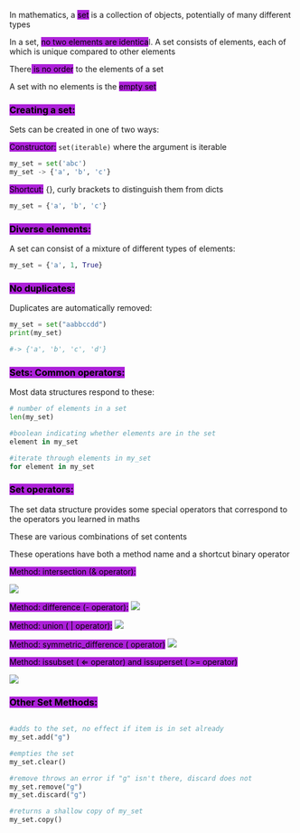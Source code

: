 In mathematics, a <mark style="background:#AD21D9;">set</mark> is a collection of objects, potentially of many different types

In a set, <mark style="background:#AD21D9;">no two elements are identica</mark>l. A set consists of elements, each of which is unique compared to other elements

There<mark style="background:#AD21D9;"> is no order</mark> to the elements of a set

A set with no elements is the <mark style="background:#AD21D9;">empty set</mark>

### <mark style="background:#AD21D9;">Creating a set:</mark>

Sets can be created in one of two ways:

<mark style="background:#AD21D9;">Constructor:</mark> `set(iterable)` where the argument is iterable

```Python
my_set = set('abc')
my_set -> {'a', 'b', 'c'}
```

<mark style="background:#AD21D9;">Shortcut:</mark> {}, curly brackets to distinguish them from dicts

```Python
my_set = {'a', 'b', 'c'}
```

### <mark style="background:#AD21D9;">Diverse elements:</mark>

A set can consist of a mixture of different types of elements:

```Python
my_set = {'a', 1, True}
```

### <mark style="background:#AD21D9;">No duplicates:</mark>

Duplicates are automatically removed:

```Python
my_set = set("aabbccdd")
print(my_set)

#-> {'a', 'b', 'c', 'd'}

```

### <mark style="background:#AD21D9;">Sets: Common operators:</mark>

Most data structures respond to these:

```Python
# number of elements in a set
len(my_set)

#boolean indicating whether elements are in the set
element in my_set

#iterate through elements in my_set
for element in my_set
```

### <mark style="background:#AD21D9;">Set operators:</mark>

The set data structure provides some special operators that correspond to the operators you learned in maths

These are various combinations of set contents

These operations have both a method name and a shortcut binary operator

<mark style="background:#AD21D9;">Method: intersection (& operator):</mark>

![](https://i.imgur.com/sQ9nfHt.png)

<mark style="background:#AD21D9;">Method: difference (- operator):</mark>
![](https://i.imgur.com/IbTdsY7.png)


<mark style="background:#AD21D9;">Method: union ( | operator):</mark>
![](https://i.imgur.com/4pJZryQ.png)

<mark style="background:#AD21D9;">Method: symmetric_difference (  operator)</mark>
![](https://i.imgur.com/s72lkDg.png)


<mark style="background:#AD21D9;">Method: issubset ( ⇐ operator) and issuperset ( >= operator)</mark>

![](https://i.imgur.com/VCuTjHH.png)

### <mark style="background:#AD21D9;">Other Set Methods:</mark>

```Python

#adds to the set, no effect if item is in set already
my_set.add("g")

#empties the set
my_set.clear()

#remove throws an error if "g" isn't there, discard does not
my_set.remove("g")
my_set.discard("g")

#returns a shallow copy of my_set
my_set.copy()
```
